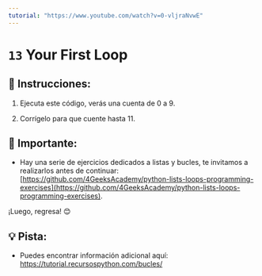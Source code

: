 ```yaml
---
tutorial: "https://www.youtube.com/watch?v=0-vljraNvwE"
---
```


# `13` Your First Loop

## 📝 Instrucciones:

1. Ejecuta este código, verás una cuenta de 0 a 9. 

2. Corrígelo para que cuente hasta 11.

## 🔎 Importante: 

+ Hay una serie de ejercicios dedicados a listas y bucles, te invitamos a realizarlos antes de continuar: [https://github.com/4GeeksAcademy/python-lists-loops-programming-exercises](https://github.com/4GeeksAcademy/python-lists-loops-programming-exercises). 

¡Luego, regresa! 😊

## 💡 Pista:
+ Puedes encontrar información adicional aquí: https://tutorial.recursospython.com/bucles/
